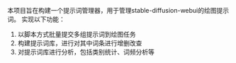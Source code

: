 本项目旨在构建一个提示词管理器，用于管理stable-diffusion-webui的绘图提示词。
实现以下功能：
1. 以脚本方式批量提交多组提示词到绘图任务
2. 构建提示词库，进行对其中词条进行增删改查
3. 对提示词库进行分析，包括类别统计、词频分析等
